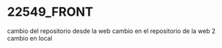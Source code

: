 # 22549_FRONT
cambio del repositorio desde la web
cambio en el repositorio de la web 2 
cambio en local 